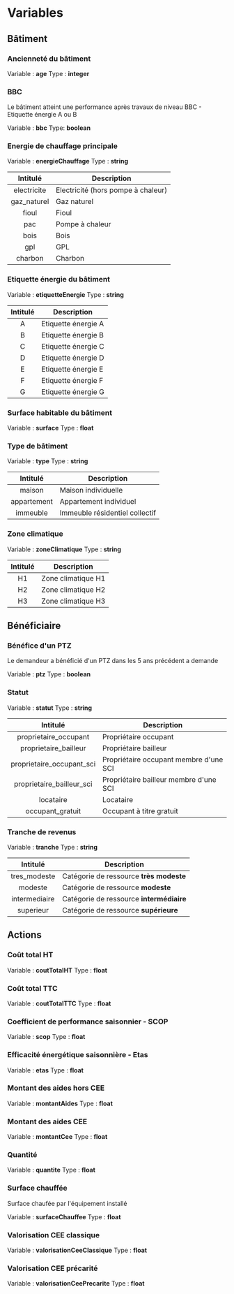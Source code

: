 # Variables

## Bâtiment

### Ancienneté du bâtiment

Variable : **age**
Type : **integer**

### BBC

Le bâtiment atteint une performance après travaux de niveau BBC - Etiquette énergie A ou B

Variable : **bbc**
Type: **boolean**

### Energie de chauffage principale

Variable : **energieChauffage**
Type : **string**

| Intitulé | Description |
|:--------:|-------------|
| electricite | Electricité (hors pompe à chaleur) |
| gaz_naturel | Gaz naturel |
| fioul | Fioul |
| pac | Pompe à chaleur |
| bois | Bois |
| gpl | GPL |
| charbon | Charbon |

### Etiquette énergie du bâtiment

Variable : **etiquetteEnergie**
Type : **string**

| Intitulé | Description |
|:--------:|-------------|
| A | Etiquette énergie A |
| B | Etiquette énergie B |
| C | Etiquette énergie C |
| D | Etiquette énergie D |
| E | Etiquette énergie E |
| F | Etiquette énergie F |
| G | Etiquette énergie G |

### Surface habitable du bâtiment

Variable : **surface**
Type : **float**

### Type de bâtiment

Variable : **type**
Type : **string**

| Intitulé | Description |
|:--------:|-------------|
| maison | Maison individuelle|
| appartement | Appartement individuel |
| immeuble | Immeuble résidentiel collectif |

### Zone climatique

Variable : **zoneClimatique**
Type : **string**

| Intitulé | Description |
|:--------:|-------------|
| H1 | Zone climatique H1 |
| H2 | Zone climatique H2 |
| H3 | Zone climatique H3 |

## Bénéficiaire

### Bénéfice d'un PTZ

Le demandeur a bénéficié d'un PTZ dans les 5 ans précédent a demande

Variable : **ptz**
Type : **boolean**

### Statut

Variable : **statut**
Type : **string**

| Intitulé | Description |
|:--------:|-------------|
| proprietaire_occupant | Propriétaire occupant |
| proprietaire_bailleur | Propriétaire bailleur |
| proprietaire_occupant_sci | Propriétaire occupant membre d'une SCI |
| proprietaire_bailleur_sci | Propriétaire bailleur membre d'une SCI |
| locataire | Locataire |
| occupant_gratuit | Occupant à titre gratuit |

### Tranche de revenus

Variable : **tranche**
Type : **string**

| Intitulé | Description |
|:--------:|-------------|
| tres_modeste | Catégorie de ressource **très modeste** |
| modeste | Catégorie de ressource **modeste** |
| intermediaire | Catégorie de ressource **intermédiaire** |
| superieur | Catégorie de ressource **supérieure** |

## Actions

### Coût total HT

Variable : **coutTotalHT**
Type : **float**

### Coût total TTC

Variable : **coutTotalTTC**
Type : **float**

### Coefficient de performance saisonnier - SCOP

Variable : **scop**
Type : **float**

### Efficacité énergétique saisonnière - Etas

Variable : **etas**
Type : **float**

### Montant des aides hors CEE

Variable : **montantAides**
Type : **float**

### Montant des aides CEE

Variable : **montantCee**
Type : **float**

### Quantité

Variable : **quantite**
Type : **float**

### Surface chauffée

Surface chaufée par l'équipement installé

Variable : **surfaceChauffee**
Type : **float**

### Valorisation CEE classique

Variable : **valorisationCeeClassique**
Type : **float**

### Valorisation CEE précarité

Variable : **valorisationCeePrecarite**
Type : **float**
